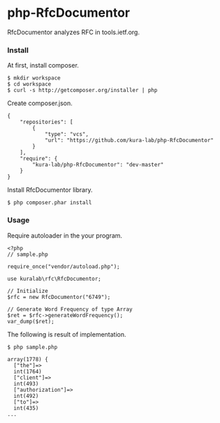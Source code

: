 # php-RfcDocumentor
RfcDocumentor analyzes RFC in tools.ietf.org.

### Install

At first, install composer.

```
$ mkdir workspace
$ cd workspace
$ curl -s http://getcomposer.org/installer | php
```

Create composer.json.

```
{
    "repositories": [
        {
            "type": "vcs",
            "url": "https://github.com/kura-lab/php-RfcDocumentor"
        }
    ],
    "require": {
        "kura-lab/php-RfcDocumentor": "dev-master"
    }
}
```

Install RfcDocumentor library.

```
$ php composer.phar install
```

### Usage

Require autoloader in the your program.

```
<?php
// sample.php

require_once("vendor/autoload.php");

use kuralab\rfc\RfcDocumentor;

// Initialize
$rfc = new RfcDocumentor("6749");

// Generate Word Frequency of type Array
$ret = $rfc->generateWordFrequency();
var_dump($ret);
```

The following is result of implementation.

```
$ php sample.php

array(1778) {
  ["the"]=>
  int(1764)
  ["client"]=>
  int(493)
  ["authorization"]=>
  int(492)
  ["to"]=>
  int(435)
...
```
